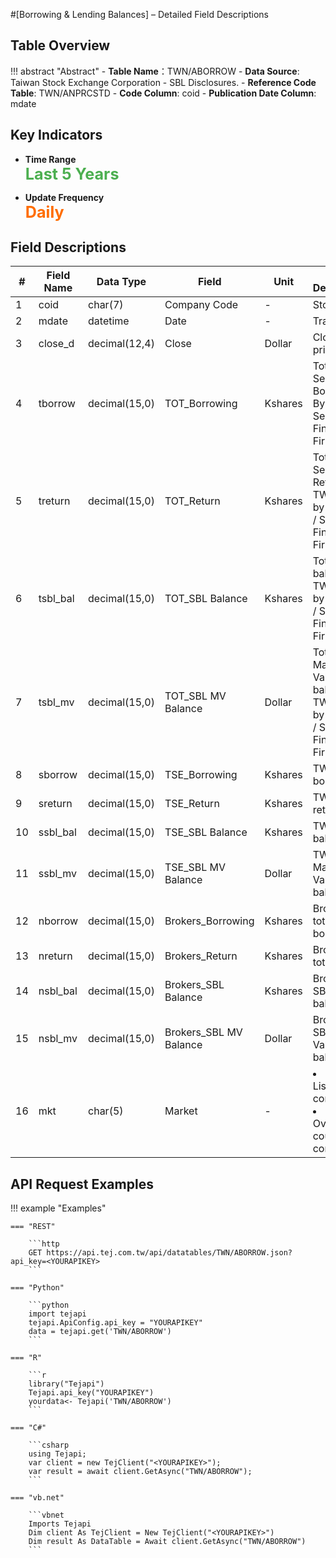 #[Borrowing & Lending Balances] – Detailed Field Descriptions


## Table Overview

!!! abstract "Abstract"
    - **Table Name**：TWN/ABORROW
    - **Data Source**: Taiwan Stock Exchange Corporation - SBL Disclosures.
    - **Reference Code Table**: TWN/ANPRCSTD
    - **Code Column**: coid
    - **Publication Date Column**: mdate



## Key Indicators

<div class="grid cards grid-3" markdown>

- __Time Range__  
  **<span style="font-size: 1.8em; color: #4caf50;">Last 5 Years</span>**

- __Update Frequency__  
  **<span style="font-size: 1.8em; color: #ff6d00;">Daily</span>**

</div>



## Field Descriptions
| **#** | Field Name | Data Type       | Field         | Unit | Field Description|
|-----|--------------|---------------|----------------------------|----------|----------------------------------------------------------------------------------|
| 1   | coid         | char(7)       | Company Code               | -        | Stock code                                                                      |
| 2   | mdate        | datetime      | Date                       | -        | Trade date                                                                      |
| 3   | close_d      | decimal(12,4) | Close                      | Dollar   | Closing price                                                                   |
| 4   | tborrow      | decimal(15,0) | TOT_Borrowing              | Kshares  | Total Security Borrowing By Broker / Security Finance Firms                    |
| 5   | treturn      | decimal(15,0) | TOT_Return                 | Kshares  | Total Security Return by TWSE and by Brokers / Security Finance Firms          |
| 6   | tsbl_bal     | decimal(15,0) | TOT_SBL Balance            | Kshares  | Total SBL balance by TWSE and by Brokers / Security Finance Firms              |
| 7   | tsbl_mv      | decimal(15,0) | TOT_SBL MV Balance         | Dollar   | Total SBL Market Value balance by TWSE and by Brokers / Security Finance Firms |
| 8   | sborrow      | decimal(15,0) | TSE_Borrowing              | Kshares  | TWSE total borrowing                                                 |
| 9   | sreturn      | decimal(15,0) | TSE_Return                 | Kshares  | TWSE total return                                                     |
| 10  | ssbl_bal     | decimal(15,0) | TSE_SBL Balance            | Kshares  | TWSE SBL balance                                                      |
| 11  | ssbl_mv      | decimal(15,0) | TSE_SBL MV Balance         | Dollar   | TWSE SBL Market Value balance                                                   |
| 12  | nborrow      | decimal(15,0) | Brokers_Borrowing          | Kshares  | Brokers total borrowing                                               |
| 13  | nreturn      | decimal(15,0) | Brokers_Return             | Kshares  | Brokers total return                                                   |
| 14  | nsbl_bal     | decimal(15,0) | Brokers_SBL Balance        | Kshares  | Brokers SBL balance                                                   |
| 15  | nsbl_mv      | decimal(15,0) | Brokers_SBL MV Balance     | Dollar   | Brokers SBL Market Value balance                                                |
| 16  | mkt          | char(5)       | Market                     | -        | <li>TSE = Listing company </li><li>OTC = Over-the-counter company     |



## API Request Examples

!!! example "Examples"

    === "REST"
    
        ```http
        GET https://api.tej.com.tw/api/datatables/TWN/ABORROW.json?api_key=<YOURAPIKEY>
        ```
    
    === "Python"
    
        ```python
        import tejapi
        tejapi.ApiConfig.api_key = "YOURAPIKEY"
        data = tejapi.get('TWN/ABORROW')
        ```
    
    === "R"
    
        ```r
        library("Tejapi")
        Tejapi.api_key("YOURAPIKEY")
        yourdata<- Tejapi('TWN/ABORROW')
        ```
    
    === "C#"
    
        ```csharp
        using Tejapi;
        var client = new TejClient("<YOURAPIKEY>");
        var result = await client.GetAsync("TWN/ABORROW");
        ```
    
    === "vb.net"
    
        ```vbnet
        Imports Tejapi
        Dim client As TejClient = New TejClient("<YOURAPIKEY>")
        Dim result As DataTable = Await client.GetAsync("TWN/ABORROW")
        ```



